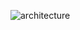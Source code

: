 ![architecture](http://www.plantuml.com/plantuml/proxy?cache=no&src=https://raw.githubusercontent.com/async-devil/money-tracker/master/docs/architecture.puml)
